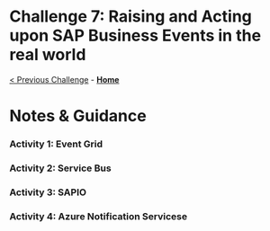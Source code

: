 # Challenge 7: Raising and Acting upon SAP Business Events in the real world

[< Previous Challenge](./06-SAPChatBot.md) - **[Home](README.md)** 

# Notes & Guidance 

### Activity 1: Event Grid

### Activity 2: Service Bus
 
### Activity 3: SAPIO

### Activity 4: Azure Notification Servicese

